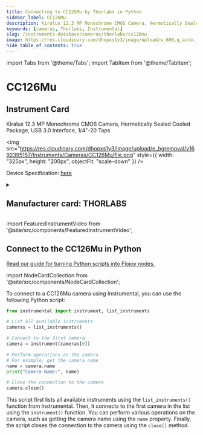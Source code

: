 ```yaml
---
title: Connecting to CC126Mu by Thorlabs in Python
sidebar_label: CC126Mu
description: Kiralux 12.3 MP Monochrome CMOS Camera, Hermetically Sealed Cooled Package, USB 3.0 Interface, 1/4"-20 Taps
keywords: [cameras, Thorlabs, Instrumental]
slug: /instruments-database/cameras/thorlabs/cc126mu
image: https://res.cloudinary.com/dhopxs1y3/image/upload/w_600,q_auto,f_auto/e_bgremoval/v1692395157/Instruments/Cameras/CC126Mu/file.jpg
hide_table_of_contents: true
---
```


import Tabs from '@theme/Tabs';
import TabItem from '@theme/TabItem';

# CC126Mu

## Instrument Card

<div className="flex">

<div>

Kiralux 12.3 MP Monochrome CMOS Camera, Hermetically Sealed Cooled Package, USB 3.0 Interface, 1/4"-20 Taps

</div>

<img src="https://res.cloudinary.com/dhopxs1y3/image/upload/e_bgremoval/v1692395157/Instruments/Cameras/CC126Mu/file.png" style={{ width: "325px", height: "200px", objectFit: "scale-down" }} />

</div>

<div className="flex text-center">

<p>Device Specification: <a target="\_blank" href="https://www.thorlabs.com/_sd.cfm?fileName=ITN004586-D02.pdf&partNumber=CC126MU">here</a></p>

</div>

<details style={{ marginTop: "15px"}}>
<summary><h2>Manufacturer card: THORLABS</h2></summary>

<img src="https://res.cloudinary.com/dhopxs1y3/image/upload/v1692126009/Instruments/Vendor%20Logos/Thorlabs.png" style={{ width: "100%", height: "170px",objectFit: "scale-down" }} />

Thorlabs, Inc. is an American privately held optical equipment company headquartered in Newton, New Jersey. The company was founded in 1989 by Alex Cable, who serves as its current president and CEO. As of 2018, Thorlabs has annual sales of approximately $500 million.

<ul>
  <li>Headquarters: USA</li>
  <li>Yearly Revenue (millions, USD): 550.0</li>
  <li>Vendor Website: <a href="https://www.thorlabs.com/">here</a></li>
</ul>
</details>

import FeaturedInstrumentVideo from '@site/src/components/FeaturedInstrumentVideo';

<FeaturedInstrumentVideo category='CAMERAS' manufacturer='THORLABS'></FeaturedInstrumentVideo>


## Connect to the CC126Mu in Python

[Read our guide for turning Python scripts into Flojoy nodes.](https://docs.flojoy.ai/contribution/blocks/custom-flojoy-block/)

import NodeCardCollection from '@site/src/components/NodeCardCollection';

<Tabs>

<TabItem value="Flojoy" label="Flojoy" className="flojoy-instrument-tabs">

<NodeCardCollection category='CAMERAS' manufacturer='THORLABS'></NodeCardCollection>

</TabItem>
<TabItem value="Instrumental" label="Instrumental">

To connect to a CC126Mu camera using Instrumental, you can use the following Python script:

```python
from instrumental import instrument, list_instruments

# List all available instruments
cameras = list_instruments()

# Connect to the first camera
camera = instrument(cameras[0])

# Perform operations on the camera
# For example, get the camera name
name = camera.name
print("Camera Name:", name)

# Close the connection to the camera
camera.close()
```

This script first lists all available instruments using the `list_instruments()` function from Instrumental. Then, it connects to the first camera in the list using the `instrument()` function. You can perform various operations on the camera, such as getting the camera name using the `name` property. Finally, the script closes the connection to the camera using the `close()` method.

</TabItem>
</Tabs>